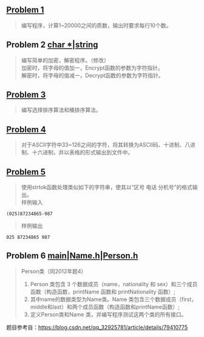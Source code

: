 ## [Problem 1](1/1.cpp)
> 编写程序，计算1~20000之间的质数，输出时要求每行10个数。
## Problem 2 [char *](2/使用char指针版本.cpp)|[string](2/使用string版本.cpp)
> 编写简单的加密，解密程序。（修改）</br>
> 加密时，将字母的值加一，Encrypt函数的参数为字符指针。</br>
> 解密时，将字母的值减一，Decrypt函数的参数为字符指针。
## [Problem 3](3/3.cpp)
> 编写选择排序算法和桶排序算法。
## [Problem 4](4/4.cpp)
> 对于ASCII字符中33~126之间的字符，将其转换为ASCII码、十进制、八进制、十六进制，并以表格的形式输出到文件中。
## [Problem 5](5/5.cpp)
> 使用strtok函数处理类似如下的字符串，使其以“区号 电话 分机号”的格式输出。</br>
> 样例输入

```
(025)87234865-987
```
> 样例输出

```
025 87234865 987
```

## Problem 6 [main](6/main.cpp)|[Name.h](6/Name.h)|[Person.h](6/Person.h)
> Person类（同2012年题4）</br>
> 1. Person 类包含 3 个数据成员（name，nationality 和 sex）和三个成员函数（构造函数，printName 函数和 printNationality 函数）;</br>
> 2. 其中name的数据类型为Name类。Name 类包含三个数据成员（first，middle和last）和两个成员函数（构造函数和printName函数）;</br>
> 3. 定义Person类和Name 类，并编写程序测试这两个类的所有接口。

题目参考自：https://blog.csdn.net/qq_32925781/article/details/79410775